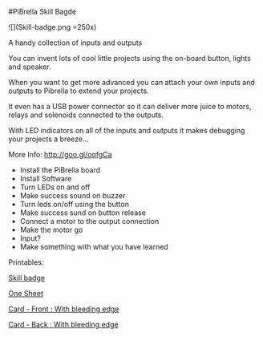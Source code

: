#PiBrella Skill Bagde

![](Skill-badge.png =250x)

A handy collection of inputs and outputs

You can invent lots of cool little projects using the on-board button, lightsand speaker.When you want to get more advanced you can attach your own inputsand outputs to Pibrella to extend your projects.It even has a USB power connector so it can deliver more juice to motors,relays and solenoids connected to the outputs.With LED indicators on all of the inputs and outputs it makes debuggingyour projects a breeze...
More Info: http://goo.gl/oqfgCa

* Install the PiBrella board
* Install Software
* Turn LEDs on and off
* Make success sound on buzzer
* Turn leds on/off using the button
* Make success sund on button release
* Connect a motor to the output connection
* Make the motor go
* Input?
* Make something with what you have learned

Printables:

[Skill badge](Skill-badge.png)

[One Sheet](skill-badge_onesheet_pibrella.png)

[Card - Front : With bleeding edge](skill-badge_card_pibrella_front.png)

[Card - Back : With bleeding edge](skill-badge_card_pibrella_back.png)
